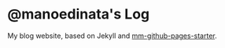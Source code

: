 # @manoedinata's Log

My blog website, based on Jekyll and [mm-github-pages-starter](https://github.com/mmistakes/mm-github-pages-starter).
